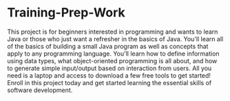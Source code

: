# Training-Prep-Work
This project is for beginners interested in programming and wants to learn Java or those who just want a refresher in the basics of Java. You'll learn all of the basics of building a small Java program as well as concepts that apply to any programming language. You'll learn how to define information using data types, what object-oriented programming is all about, and how to generate simple input/output based on interaction from users. All you need is a laptop and access to download a few free tools to get started! Enroll in this project today and get started learning the essential skills of software development.
